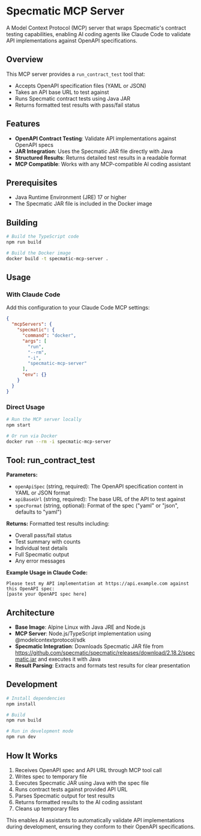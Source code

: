 # Specmatic MCP Server

A Model Context Protocol (MCP) server that wraps Specmatic's contract testing capabilities, enabling AI coding agents like Claude Code to validate API implementations against OpenAPI specifications.

## Overview

This MCP server provides a `run_contract_test` tool that:
- Accepts OpenAPI specification files (YAML or JSON)
- Takes an API base URL to test against
- Runs Specmatic contract tests using Java JAR
- Returns formatted test results with pass/fail status

## Features

- **OpenAPI Contract Testing**: Validate API implementations against OpenAPI specs
- **JAR Integration**: Uses the Specmatic JAR file directly with Java
- **Structured Results**: Returns detailed test results in a readable format
- **MCP Compatible**: Works with any MCP-compatible AI coding assistant

## Prerequisites

- Java Runtime Environment (JRE) 17 or higher
- The Specmatic JAR file is included in the Docker image

## Building

```bash
# Build the TypeScript code
npm run build

# Build the Docker image
docker build -t specmatic-mcp-server .
```

## Usage

### With Claude Code

Add this configuration to your Claude Code MCP settings:

```json
{
  "mcpServers": {
    "specmatic": {
      "command": "docker",
      "args": [
        "run",
        "--rm",
        "-i",
        "specmatic-mcp-server"
      ],
      "env": {}
    }
  }
}
```

### Direct Usage

```bash
# Run the MCP server locally
npm start

# Or run via Docker
docker run --rm -i specmatic-mcp-server
```

## Tool: run_contract_test

**Parameters:**
- `openApiSpec` (string, required): The OpenAPI specification content in YAML or JSON format
- `apiBaseUrl` (string, required): The base URL of the API to test against
- `specFormat` (string, optional): Format of the spec ("yaml" or "json", defaults to "yaml")

**Returns:**
Formatted test results including:
- Overall pass/fail status
- Test summary with counts
- Individual test details
- Full Specmatic output
- Any error messages

**Example Usage in Claude Code:**
```
Please test my API implementation at https://api.example.com against this OpenAPI spec:
[paste your OpenAPI spec here]
```

## Architecture

- **Base Image**: Alpine Linux with Java JRE and Node.js
- **MCP Server**: Node.js/TypeScript implementation using @modelcontextprotocol/sdk
- **Specmatic Integration**: Downloads Specmatic JAR file from https://github.com/specmatic/specmatic/releases/download/2.18.2/specmatic.jar and executes it with Java
- **Result Parsing**: Extracts and formats test results for clear presentation

## Development

```bash
# Install dependencies
npm install

# Build
npm run build

# Run in development mode
npm run dev
```

## How It Works

1. Receives OpenAPI spec and API URL through MCP tool call
2. Writes spec to temporary file
3. Executes Specmatic JAR using Java with the spec file
4. Runs contract tests against provided API URL
5. Parses Specmatic output for test results
6. Returns formatted results to the AI coding assistant
7. Cleans up temporary files

This enables AI assistants to automatically validate API implementations during development, ensuring they conform to their OpenAPI specifications.